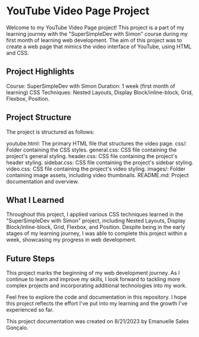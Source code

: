 # YouTube Video Page Project

Welcome to my YouTube Video Page project! This project is a part of my learning journey with the "SuperSimpleDev with Simon" course during my first month of learning web development. The aim of this project was to create a web page that mimics the video interface of YouTube, using HTML and CSS.

## Project Highlights

Course: SuperSimpleDev with Simon
Duration: 1 week (first month of learning)
CSS Techniques: Nested Layouts, Display Block/inline-block, Grid, Flexbox, Position.

## Project Structure

The project is structured as follows:

youtube.html: The primary HTML file that structures the video page.
css/: Folder containing the CSS styles.
general.css: CSS file containing the project's general styling.
header.css: CSS file containing the project's header styling.
sidebar.css: CSS file containing the project's sidebar styling.
video.css: CSS file containing the project's video styling.
images/: Folder containing image assets, including video thumbnails.
README.md: Project documentation and overview.

## What I Learned
Throughout this project, I applied various CSS techniques learned in the "SuperSimpleDev with Simon" project, including Nested Layouts, Display Block/inline-block, Grid, Flexbox, and Position. Despite being in the early stages of my learning journey, I was able to complete this project within a week, showcasing my progress in web development.

## Future Steps
This project marks the beginning of my web development journey. As I continue to learn and improve my skills, I look forward to tackling more complex projects and incorporating additional technologies into my work.

Feel free to explore the code and documentation in this repository. I hope this project reflects the effort I've put into my learning and the growth I've experienced so far.

This project documentation was created on 8/21/2023 by Emanuelle Sales Gonçalo.
